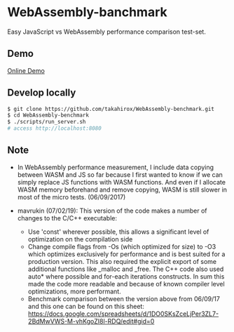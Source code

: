 # WebAssembly-banchmark

Easy JavaScript vs WebAssembly performance comparison test-set.

## Demo

[Online Demo](https://takahirox.github.io/WebAssembly-benchmark)

## Develop locally

```sh
$ git clone https://github.com/takahirox/WebAssembly-benchmark.git
$ cd WebAssembly-benchmark
$ ./scripts/run_server.sh
# access http://localhost:8080
```

## Note

- In WebAssembly performance measurement, I include data copying between WASM and JS so far because I first wanted to know if we can simply replace JS functions with WASM functions. And even if I allocate WASM memory beforehand and remove copying, WASM is still slower in most of the micro tests. (06/09/2017)

- mavrukin (07/02/19): This version of the code makes a number of changes to the C/C++ executable:
  - Use 'const' wherever possible, this allows a significant level of optimization on the compilation side
  - Change compile flags from -Os (which optimized for size) to -O3 which optimizes exclusively for performance and is best suited for a production version.  This also required the explicit export of some additional functions like _malloc and _free.  The C++ code also used auto* where possible and for-each iterations constructs.  In sum this made the code more readable and because of known compiler level optimizations, more performant.  
  - Benchmark comparison between the version above from 06/09/17 and this one can be found on this sheet: https://docs.google.com/spreadsheets/d/1DO0SKsZceLjPer3ZL7-2BdMwVWS-M-vhKgoZI8l-RDQ/edit#gid=0 
